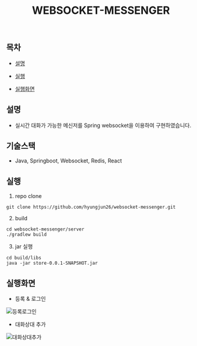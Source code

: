 <h1 align="center"> WEBSOCKET-MESSENGER </h1> <br>

## 목차

- [설명](#설명)

- [실행](#실행)

- [실행화면](#실행화면)

## 설명
* 실시간 대화가 가능한 메신저를 Spring websocket을 이용하여 구현하였습니다.

## 기술스택
* Java, Springboot, Websocket, Redis, React

## 실행
1. repo clone
```
git clone https://github.com/hyungjun26/websocket-messenger.git
```
2. build
```
cd websocket-messenger/server
./gradlew build
```
3. jar 실행
```
cd build/libs
java -jar store-0.0.1-SNAPSHOT.jar
```
## 실행화면
* 등록 & 로그인

![등록로그인](https://user-images.githubusercontent.com/53934834/119176350-f522c980-baa5-11eb-8224-f8126a028d0f.gif)

* 대화상대 추가

![대화상대추가](https://user-images.githubusercontent.com/53934834/119177520-62832a00-baa7-11eb-8586-d206ffcdbc45.gif)
